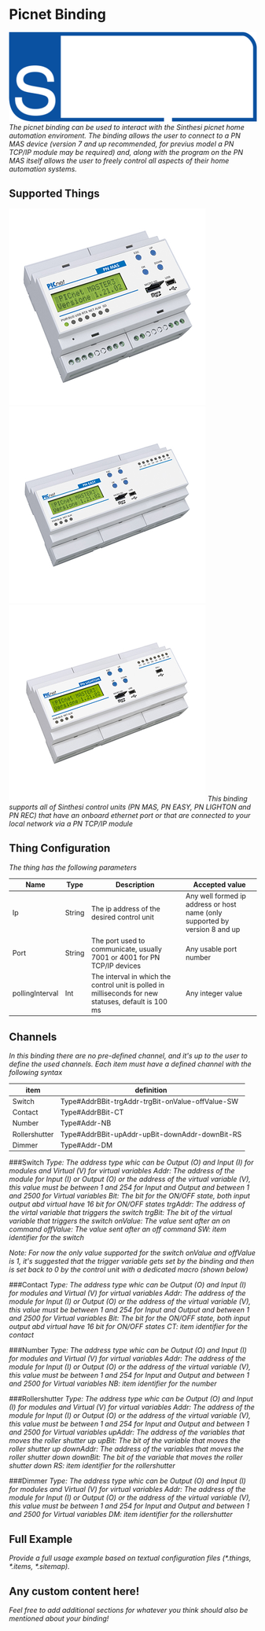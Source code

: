 # Picnet Binding
![LogoSinthesi](doc/LogoSinthesi.png)
_The picnet binding  can be used to interact with the Sinthesi picnet home automation enviroment._
_The binding allows the user to connect to a PN MAS device (version 7 and up recommended, for previus model a PN TCP/IP module may be required) and, along with the program on the PN MAS itself allows the user to freely control all aspects of their home automation systems._


## Supported Things

![PN MAS](doc/pnmas.jpg)
![PN EASY](doc/PN-EASY.jpg)
![PN LIGHTON](doc/PN-LIGHTON.jpg)
_This binding supports all of Sinthesi control units (PN MAS, PN EASY, PN LIGHTON and PN REC) that have an onboard ethernet port or that are connected to your local network via a PN TCP/IP module_

## Thing Configuration

_The thing has the following parameters_

|Name           |Type  |Description                                                                                         |Accepted value                                                             |
|---------------|------|----------------------------------------------------------------------------------------------------|---------------------------------------------------------------------------|
|Ip             |String|The ip address of the desired control unit                                                          |Any well formed ip address or host name (only supported by version 8 and up|
|Port           |String|The port used to communicate, usually 7001 or 4001 for PN TCP/IP devices                            |Any usable port number                                                     |
|pollingInterval|Int   |The interval in which the control unit is polled in milliseconds for new statuses, default is 100 ms|Any integer value                                                          |


## Channels

_In this binding there are no pre-defined channel, and it's up to the user to define the used channels._
_Each item must have a defined channel with the following syntax_

| item          | definition                                        |
|---------------|---------------------------------------------------|
| Switch        | Type#AddrBBit-trgAddr-trgBit-onValue-offValue-SW  |
| Contact       | Type#AddrBBit-CT                                  |
| Number        | Type#Addr-NB                                      |
| Rollershutter | Type#AddrBBit-upAddr-upBit-downAddr-downBit-RS    |
| Dimmer        | Type#Addr-DM                                      |

###Switch 
_Type: The address type whic can be Output (O) and Input (I) for modules and Virtual (V) for virtual variables_
_Addr: The address of the module for Input (I) or Output (O) or the address of the virtual variable (V), this value must be between 1 and 254 for Input and Output and between 1 and 2500 for Virtual variables_
_Bit: The bit for the ON/OFF state, both input output abd virtual have 16 bit for ON/OFF states_
_trgAddr: The address of the virtal variable that triggers the switch_
_trgBit: The bit of the virtual variable that triggers the switch_
_onValue: The value sent after an on command_
_offValue: The value sent after an off command_
_SW: item identifier for the switch_

_Note: For now the only value supported for the switch onValue and offValue is 1, it's suggested that the trigger variable gets set by the binding and then is set back to 0_ 
_by the control unit with a dedicated macro (shown below)_

###Contact
_Type: The address type whic can be Output (O) and Input (I) for modules and Virtual (V) for virtual variables_
_Addr: The address of the module for Input (I) or Output (O) or the address of the virtual variable (V), this value must be between 1 and 254 for Input and Output and between 1 and 2500 for Virtual variables_
_Bit: The bit for the ON/OFF state, both input output abd virtual have 16 bit for ON/OFF states_
_CT: item identifier for the contact_

###Number
_Type: The address type whic can be Output (O) and Input (I) for modules and Virtual (V) for virtual variables_
_Addr: The address of the module for Input (I) or Output (O) or the address of the virtual variable (V), this value must be between 1 and 254 for Input and Output and between 1 and 2500 for Virtual variables_
_NB: item identifier for the number_

###Rollershutter
_Type: The address type whic can be Output (O) and Input (I) for modules and Virtual (V) for virtual variables_
_Addr: The address of the module for Input (I) or Output (O) or the address of the virtual variable (V), this value must be between 1 and 254 for Input and Output and between 1 and 2500 for Virtual variables_
_upAddr: The address of the variables that moves the roller shutter up_
_upBit: The bit of the variable that moves the roller shutter up_
_downAddr: The address of the variables that moves the roller shutter down_
_downBit: The bit of the variable that moves the roller shutter down_
_RS: item identifier for the rollershutter_

###Dimmer
_Type: The address type whic can be Output (O) and Input (I) for modules and Virtual (V) for virtual variables_
_Addr: The address of the module for Input (I) or Output (O) or the address of the virtual variable (V), this value must be between 1 and 254 for Input and Output and between 1 and 2500 for Virtual variables_
_DM: item identifier for the rollershutter_

## Full Example

_Provide a full usage example based on textual configuration files (*.things, *.items, *.sitemap)._

## Any custom content here!

_Feel free to add additional sections for whatever you think should also be mentioned about your binding!_
